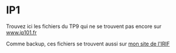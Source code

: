 # IP1

Trouvez ici les fichiers du TP9 qui ne se trouvent pas encore sur www.ip101.fr

Comme backup, ces fichiers se trouvent aussi sur [mon site de l'IRIF](https://www.irif.fr/_media/users/rotondo/ip1-tp-9b-fichiers.zip)
